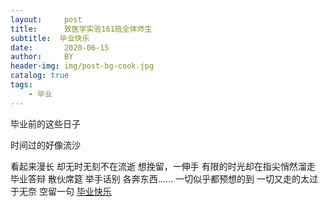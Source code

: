 ```yaml
---
layout:     post
title:      致医学实验161班全体师生
subtitle:  毕业快乐
date:       2020-06-15
author:     BY
header-img: img/post-bg-cook.jpg
catalog: true
tags:
    - 毕业
---
```


毕业前的这些日子

时间过的好像流沙

看起来漫长
却无时无刻不在流逝
想挽留，一伸手
有限的时光却在指尖悄然溜走
毕业答辩
散伙席筵
举手话别
各奔东西……
一切似乎都预想的到
一切又走的太过于无奈
空留一句
[毕业快乐](https://www.bilibili.com/video/BV1jv411B7gp/)